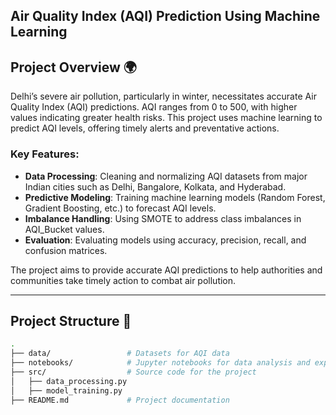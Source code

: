 ## Air Quality Index (AQI) Prediction Using Machine Learning

## Project Overview 🌍

Delhi’s severe air pollution, particularly in winter, necessitates accurate Air Quality Index (AQI) predictions. AQI ranges from 0 to 500, with higher values indicating greater health risks. This project uses machine learning to predict AQI levels, offering timely alerts and preventative actions.

### Key Features:

- **Data Processing**: Cleaning and normalizing AQI datasets from major Indian cities such as Delhi, Bangalore, Kolkata, and Hyderabad.
- **Predictive Modeling**: Training machine learning models (Random Forest, Gradient Boosting, etc.) to forecast AQI levels.
- **Imbalance Handling**: Using SMOTE to address class imbalances in AQI_Bucket values.
- **Evaluation**: Evaluating models using accuracy, precision, recall, and confusion matrices.

The project aims to provide accurate AQI predictions to help authorities and communities take timely action to combat air pollution.

---

## Project Structure 📁

```bash
.
├── data/                 # Datasets for AQI data
├── notebooks/            # Jupyter notebooks for data analysis and experimentation
├── src/                  # Source code for the project
│   ├── data_processing.py
│   ├── model_training.py
├── README.md             # Project documentation

```

